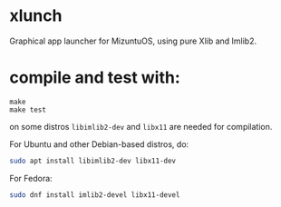 # xlunch
Graphical app launcher for MizuntuOS, using pure Xlib and Imlib2.


# compile and test with:

    make
    make test

on some distros `libimlib2-dev` and `libx11` are needed for compilation.

For Ubuntu and other Debian-based distros, do: 

``` sh
sudo apt install libimlib2-dev libx11-dev
```

For Fedora: 

```sh
sudo dnf install imlib2-devel libx11-devel
```

